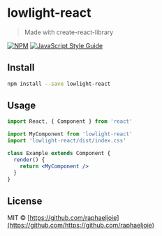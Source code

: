 # lowlight-react

> Made with create-react-library

[![NPM](https://img.shields.io/npm/v/lowlight-react.svg)](https://www.npmjs.com/package/lowlight-react) [![JavaScript Style Guide](https://img.shields.io/badge/code_style-standard-brightgreen.svg)](https://standardjs.com)

## Install

```bash
npm install --save lowlight-react
```

## Usage

```jsx
import React, { Component } from 'react'

import MyComponent from 'lowlight-react'
import 'lowlight-react/dist/index.css'

class Example extends Component {
  render() {
    return <MyComponent />
  }
}
```

## License

MIT © [https://github.com/raphaeljoie](https://github.com/https://github.com/raphaeljoie)
